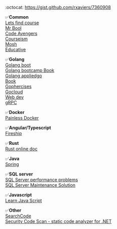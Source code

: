 :octocat: https://gist.github.com/rxaviers/7360908

:white_check_mark:**Common**  
[Lets find course](http://letsfindcourse.com)  
[Mr Bool](http://mrbool.com)  
[Code Avengers](https://www.codeavengers.com)  
[Courseism](https://courseism.com)  
[Mosh](https://codewithmosh.teachable.com/)  
[Educative](https://www.educative.io)  

:white_check_mark:**Golang**  
[Golang boot](https://golangbot.com)  
[Golang bootcamp Book](http://www.golangbootcamp.com)  
[Golang appliedgo](https://appliedgo.com)  
[Book](https://www.openmymind.net)  
[Gophercises](https://gophercises.com)  
[Gocloud](https://gocloud.dev)  
[Web dev](https://www.usegolang.com)  
[gRPC](justforlearning.com/)  

:white_check_mark:**Docker**  
[Painless Docker](https://painlessdocker.com)  

:white_check_mark:**Angular/Typescript**  
[Fireship](https://fireship.io)  

:white_check_mark:**Rust**  
[Rust online doc](https://doc.rust-lang.org)  

:white_check_mark:**Java**  
[Spring](https://www.baeldung.com)  

:white_check_mark:**SQL server**  
[SQL Server performance problems](https://www.wardyit.com/blog/5-common-causes-sql-server-performance-problems/)  
[SQL Server Maintenance Solution](https://ola.hallengren.com/)  

:white_check_mark:**Javascript**  
[Learn Java Script](https://learnjavascript.online)  

:white_check_mark:**Other**  
[SearchCode](https://searchcode.com)  
[Security Code Scan - static code analyzer for .NET](https://security-code-scan.github.io/)  

